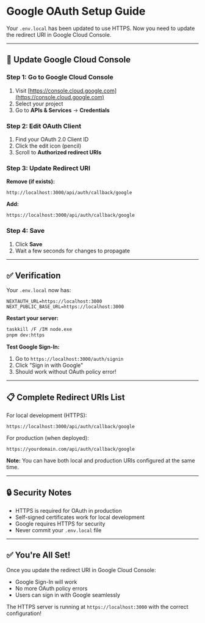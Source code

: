 # Google OAuth Setup Guide

Your `.env.local` has been updated to use HTTPS. Now you need to update the redirect URI in Google Cloud Console.

---

## 🔧 **Update Google Cloud Console**

### **Step 1: Go to Google Cloud Console**
1. Visit [https://console.cloud.google.com](https://console.cloud.google.com)
2. Select your project
3. Go to **APIs & Services** → **Credentials**

### **Step 2: Edit OAuth Client**
1. Find your OAuth 2.0 Client ID
2. Click the edit icon (pencil)
3. Scroll to **Authorized redirect URIs**

### **Step 3: Update Redirect URI**

**Remove (if exists):**
```
http://localhost:3000/api/auth/callback/google
```

**Add:**
```
https://localhost:3000/api/auth/callback/google
```

### **Step 4: Save**
1. Click **Save**
2. Wait a few seconds for changes to propagate

---

## ✅ **Verification**

Your `.env.local` now has:
```env
NEXTAUTH_URL=https://localhost:3000
NEXT_PUBLIC_BASE_URL=https://localhost:3000
```

**Restart your server:**
```bash
taskkill /F /IM node.exe
pnpm dev:https
```

**Test Google Sign-In:**
1. Go to `https://localhost:3000/auth/signin`
2. Click "Sign in with Google"
3. Should work without OAuth policy error!

---

## 📋 **Complete Redirect URIs List**

For local development (HTTPS):
```
https://localhost:3000/api/auth/callback/google
```

For production (when deployed):
```
https://yourdomain.com/api/auth/callback/google
```

**Note:** You can have both local and production URIs configured at the same time.

---

## 🔒 **Security Notes**

- HTTPS is required for OAuth in production
- Self-signed certificates work for local development
- Google requires HTTPS for security
- Never commit your `.env.local` file

---

## ✅ **You're All Set!**

Once you update the redirect URI in Google Cloud Console:
- Google Sign-In will work
- No more OAuth policy errors
- Users can sign in with Google seamlessly

The HTTPS server is running at `https://localhost:3000` with the correct configuration!
